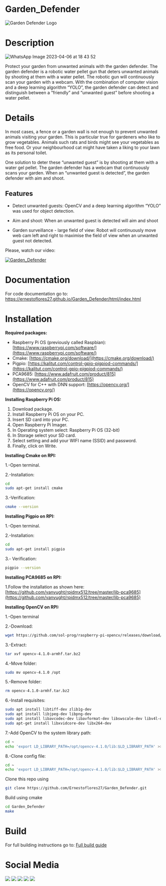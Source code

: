 # Garden_Defender   

![Garden Defender Logo](https://user-images.githubusercontent.com/56697327/229754456-5e34f1b4-b3b8-435d-b763-7635a71a4984.png)

# Description
![WhatsApp Image 2023-04-06 at 18 43 52](https://user-images.githubusercontent.com/71940725/230478254-b407497c-fc81-4b7d-be0a-f5f599985f4d.jpg)

Protect your garden from unwanted animals with the garden defender. The garden defender is a robotic water pellet gun that deters unwanted animals by shooting at them with a water pellet. The robotic gun will continuously scan your garden with a webcam. With the combination of computer vision and a deep learning algorithm “YOLO”, the garden defender can detect and distinguish between a “friendly” and “unwanted guest” before shooting a water pellet. 

# Details

In most cases, a fence or a garden wall is not enough to prevent unwanted animals visiting your garden. This is particular true for gardeners who like to grow vegetables. Animals such rats and birds might see your vegetables as free food. Or your neighbourhood cat might have taken a liking to your lawn as its personal toilet. 

One solution to deter these “unwanted guest” is by shooting at them with a water gel pellet. The garden defender has a webcam that continuously scans your garden. When an “unwanted guest is detected”, the garden defender with aim and shoot. 

## Features

- Detect unwanted guests: OpenCV and a deep learning algorithm “YOLO” was used for object detection. 
    
- Aim and shoot: When an unwanted guest is detected will aim and shoot
    
- Garden surveillance - large field of view: Robot will continuously move web cam left and right to maximise the field of view when an unwanted guest not detected.
    
Please, watch our video:

[![Garden_Defender](https://img.youtube.com/vi/-97-if4tLNQ/0.jpg)](https://www.youtube.com/watch?v=-97-if4tLNQ)

# Documentation
For code documentation go to: 
https://ernestoflores27.github.io/Garden_Defender/html/index.html

# Installation
**Required packages:**

- Raspberry Pi OS (previously called Raspbian): [https://www.raspberrypi.com/software/](https://www.raspberrypi.com/software/)
- Cmake: [https://cmake.org/download/](https://cmake.org/download/)
- Pigpio: [https://kalitut.com/control-gpio-pigpiod-commands/](https://kalitut.com/control-gpio-pigpiod-commands/)
- PCA9685: [https://www.adafruit.com/product/815](https://www.adafruit.com/product/815)
- OpenCV for C++ with DNN support: [https://opencv.org/](https://opencv.org/)

**Installing Raspberry Pi OS:**

1. Download package.
2. Install Raspberry Pi OS on your PC.
3. Insert SD card into your PC.
4. Open Raspberry Pi Imager.
5. In Operating system select: Raspberry Pi OS (32-bit)
6. In Storage select your SD card.
7. Select setting and add your WIFI name (SSID) and password.
8. Finally, click on Write.

**Installing Cmake on RPI:**

1.-Open terminal.

2.-Installation:

```bash
cd
sudo apt-get install cmake
```

3.-Verification:

```bash
cmake --version
```

**Installing Pigpio on RPI:**

1.-Open terminal.

2.-Installation:

```bash
cd
sudo apt-get install pigpio
```

3.- Verification:

```bash
pigpio --version
```

**Installing PCA9685 on RPI:**

1.Follow the installation as shown here: [https://github.com/vanvught/rpidmx512/tree/master/lib-pca9685](https://github.com/vanvught/rpidmx512/tree/master/lib-pca9685)

**Installing OpenCV on RPI:**

1.-Open terminal

2.-Download:

```bash
wget https://github.com/sol-prog/raspberry-pi-opencv/releases/download/opencv4rpi2.1/opencv-4.1.0-armhf.tar.bz2
```

3.-Extract:

```bash
tar xvf opencv-4.1.0-armhf.tar.bz2
```

4.-Move folder:

```bash
sudo mv opencv-4.1.0 /opt
```

5.-Remove folder:

```bash
rm opencv-4.1.0-armhf.tar.bz2
```

6.-Install requisites:

```bash
sudo apt install libtiff-dev zlib1g-dev
sudo apt install libjpeg-dev libpng-dev
sudo apt install libavcodec-dev libavformat-dev libswscale-dev libv4l-dev
sudo apt-get install libxvidcore-dev libx264-dev
```

7.-Add OpenCV to the system library path:

```bash
cd ~
echo 'export LD_LIBRARY_PATH=/opt/opencv-4.1.0/lib:$LD_LIBRARY_PATH' >> .bashrc. .bashrc
```
8.-Clone config file:
```bash
cd ~
echo 'export LD_LIBRARY_PATH=/opt/opencv-4.1.0/lib:$LD_LIBRARY_PATH' >> .bashrc. .bashrc
```

Clone this repo using 
```bash
git clone https://github.com/Ernestoflores27/Garden_Defender.git
```
Build using cmake
```bash
cd Garden_Defender
make
```



# Build
For full building instructions go to:
[Full build guide](https://maeldorne.notion.site/Garden-Defender-f2392ed58dae446e874e89c7e9c0607c)


# Social Media
[<img src="https://camo.githubusercontent.com/451c9e00b3f8c9b6c15d4708d9c6293766e9766345a206114a135e4a597847b6/68747470733a2f2f7265732e636c6f7564696e6172792e636f6d2f6478737479337374362f696d6167652f75706c6f61642f76313634393339353835392f626c696e642d6e61762d73797374656d2f69636f6e73382d696e7374616772616d2d34385f6b356b7577692e706e67">](https://www.instagram.com/gardendefender_info/)
[<img src="https://camo.githubusercontent.com/e1aebb8e5b3c1fcaf7c9372d909c10dc1fe81b63f88c786ae15e78b65bd961dd/68747470733a2f2f7265732e636c6f7564696e6172792e636f6d2f6478737479337374362f696d6167652f75706c6f61642f76313634393339353835392f626c696e642d6e61762d73797374656d2f69636f6e73382d796f75747562652d34385f6b70616c6c392e706e67">](https://www.youtube.com/@gardendefender)
[<img src="https://camo.githubusercontent.com/25a57ba7684d613af975d1270cc992490103b9472e8ffaa85a28b10925d9ba7e/68747470733a2f2f7265732e636c6f7564696e6172792e636f6d2f6478737479337374362f696d6167652f75706c6f61642f76313634393339353835392f626c696e642d6e61762d73797374656d2f69636f6e73382d747769747465722d34385f70743469637a2e706e67">](https://twitter.com/garden_defender)
[<img src="https://user-images.githubusercontent.com/71940725/229294685-eee9c9a3-4d63-4785-b5a5-9edc586ef4b6.png">](https://www.tiktok.com/@gardendefenderinfo)
[<img src="https://user-images.githubusercontent.com/56697327/229308058-92dbd6a5-40c9-4143-af38-86583202f425.png">](https://www.facebook.com/profile.php?id=100089644931372)
